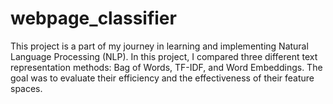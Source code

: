 # webpage_classifier

This project is a part of my journey in learning and implementing Natural Language Processing (NLP). In this project, I compared three different text representation methods: Bag of Words, TF-IDF, and Word Embeddings. The goal was to evaluate their efficiency and the effectiveness of their feature spaces.
